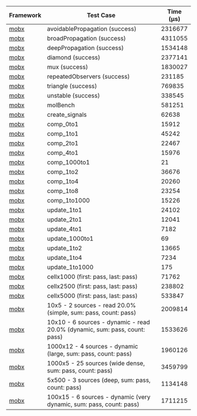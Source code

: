 | Framework | Test Case | Time (μs) |
| --- | --- | --- |
| [mobx](https://github.com/mobxjs/mobx.dart) | avoidablePropagation (success) | 2316677 |
| [mobx](https://github.com/mobxjs/mobx.dart) | broadPropagation (success) | 4311055 |
| [mobx](https://github.com/mobxjs/mobx.dart) | deepPropagation (success) | 1534148 |
| [mobx](https://github.com/mobxjs/mobx.dart) | diamond (success) | 2377141 |
| [mobx](https://github.com/mobxjs/mobx.dart) | mux (success) | 1830027 |
| [mobx](https://github.com/mobxjs/mobx.dart) | repeatedObservers (success) | 231185 |
| [mobx](https://github.com/mobxjs/mobx.dart) | triangle (success) | 769835 |
| [mobx](https://github.com/mobxjs/mobx.dart) | unstable (success) | 338545 |
| [mobx](https://github.com/mobxjs/mobx.dart) | molBench | 581251 |
| [mobx](https://github.com/mobxjs/mobx.dart) | create_signals | 62638 |
| [mobx](https://github.com/mobxjs/mobx.dart) | comp_0to1 | 15912 |
| [mobx](https://github.com/mobxjs/mobx.dart) | comp_1to1 | 45242 |
| [mobx](https://github.com/mobxjs/mobx.dart) | comp_2to1 | 22467 |
| [mobx](https://github.com/mobxjs/mobx.dart) | comp_4to1 | 15976 |
| [mobx](https://github.com/mobxjs/mobx.dart) | comp_1000to1 | 21 |
| [mobx](https://github.com/mobxjs/mobx.dart) | comp_1to2 | 36676 |
| [mobx](https://github.com/mobxjs/mobx.dart) | comp_1to4 | 20260 |
| [mobx](https://github.com/mobxjs/mobx.dart) | comp_1to8 | 23254 |
| [mobx](https://github.com/mobxjs/mobx.dart) | comp_1to1000 | 15226 |
| [mobx](https://github.com/mobxjs/mobx.dart) | update_1to1 | 24102 |
| [mobx](https://github.com/mobxjs/mobx.dart) | update_2to1 | 12041 |
| [mobx](https://github.com/mobxjs/mobx.dart) | update_4to1 | 7182 |
| [mobx](https://github.com/mobxjs/mobx.dart) | update_1000to1 | 69 |
| [mobx](https://github.com/mobxjs/mobx.dart) | update_1to2 | 13665 |
| [mobx](https://github.com/mobxjs/mobx.dart) | update_1to4 | 7234 |
| [mobx](https://github.com/mobxjs/mobx.dart) | update_1to1000 | 175 |
| [mobx](https://github.com/mobxjs/mobx.dart) | cellx1000 (first: pass, last: pass) | 71762 |
| [mobx](https://github.com/mobxjs/mobx.dart) | cellx2500 (first: pass, last: pass) | 238802 |
| [mobx](https://github.com/mobxjs/mobx.dart) | cellx5000 (first: pass, last: pass) | 533847 |
| [mobx](https://github.com/mobxjs/mobx.dart) | 10x5 - 2 sources - read 20.0% (simple, sum: pass, count: pass) | 2009814 |
| [mobx](https://github.com/mobxjs/mobx.dart) | 10x10 - 6 sources - dynamic - read 20.0% (dynamic, sum: pass, count: pass) | 1533626 |
| [mobx](https://github.com/mobxjs/mobx.dart) | 1000x12 - 4 sources - dynamic (large, sum: pass, count: pass) | 1960126 |
| [mobx](https://github.com/mobxjs/mobx.dart) | 1000x5 - 25 sources (wide dense, sum: pass, count: pass) | 3459799 |
| [mobx](https://github.com/mobxjs/mobx.dart) | 5x500 - 3 sources (deep, sum: pass, count: pass) | 1134148 |
| [mobx](https://github.com/mobxjs/mobx.dart) | 100x15 - 6 sources - dynamic (very dynamic, sum: pass, count: pass) | 1711215 |
